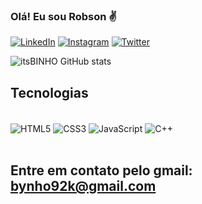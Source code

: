 ### Olá! Eu sou Robson ✌️

 [![LinkedIn](https://img.shields.io/badge/LinkedIn-0077B5?style=for-the-badge&logo=linkedin&logoColor=white)](https://www.linkedin.com/in/robson-rocha-9a9a0323b?lipi=urn%3Ali%3Apage%3Ad_flagship3_profile_view_base_contact_details%3BXzoxELB%2BSgGTxVhr4RE2Qw%3D%3D)
 [![Instagram](https://img.shields.io/badge/Instagram-E4405F?style=for-the-badge&logo=instagram&logoColor=white)](https://instagram.com/_robson.rocha)
 [![Twitter](https://img.shields.io/badge/Twitter-1DA1F2?style=for-the-badge&logo=twitter&logoColor=white)](https://twitter.com/Robson73657533)

![itsBINHO GitHub stats](https://github-readme-stats.vercel.app/api?username=itsBINHO&show_icons=true&theme=dracula)

## Tecnologias

<div style="display: inline_block"><br/>
    <img align="center" alt="HTML5" src="https://img.shields.io/badge/HTML5-E34F26?style=for-the-badge&logo=html5&logoColor=white">
    <img align="center" alt="CSS3" src="https://img.shields.io/badge/CSS3-1572B6?style=for-the-badge&logo=css3&logoColor=white">
    <img align="center" alt="JavaScript" src="https://img.shields.io/badge/JavaScript-F7DF1E?style=for-the-badge&logo=javascript&logoColor=black">
    <img align="center" alt="C++" src="https://img.shields.io/badge/C%2B%2B-00599C?style=for-the-badge&logo=c%2B%2B&logoColor=white">
</div><br/>
  
  ## Entre em contato pelo gmail: bynho92k@gmail.com

